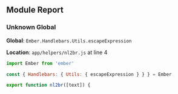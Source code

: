 ## Module Report
### Unknown Global

**Global**: `Ember.Handlebars.Utils.escapeExpression`

**Location**: `app/helpers/nl2br.js` at line 4

```js
import Ember from 'ember'

const { Handlebars: { Utils: { escapeExpression } } } = Ember

export function nl2br([text]) {
```
